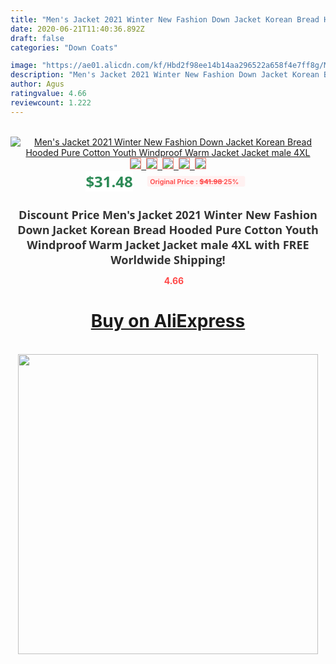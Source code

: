 ```yaml
---
title: "Men's Jacket 2021 Winter New Fashion Down Jacket Korean Bread Hooded Pure Cotton Youth Windproof Warm Jacket Jacket male 4XL"
date: 2020-06-21T11:40:36.892Z
draft: false
categories: "Down Coats"

image: "https://ae01.alicdn.com/kf/Hbd2f98ee14b14aa296522a658f4e7ff8g/Men-s-Jacket-2021-Winter-New-Fashion-Down-Jacket-Korean-Bread-Hooded-Pure-Cotton-Youth-Windproof.jpg"
description: "Men's Jacket 2021 Winter New Fashion Down Jacket Korean Bread Hooded Pure Cotton Youth Windproof Warm Jacket Jacket male 4XL"
author: Agus
ratingvalue: 4.66
reviewcount: 1.222
---
```

<br>
<div style="text-align: center;">
<a href="https://s.click.aliexpress.com/e/_A6tuYz" target="_blank" rel="nofollow noopener noreferrer"><img alt="Men's Jacket 2021 Winter New Fashion Down Jacket Korean Bread Hooded Pure Cotton Youth Windproof Warm Jacket Jacket male 4XL" class="magnifier-image" src="https://ae01.alicdn.com/kf/Hbd2f98ee14b14aa296522a658f4e7ff8g/Men-s-Jacket-2021-Winter-New-Fashion-Down-Jacket-Korean-Bread-Hooded-Pure-Cotton-Youth-Windproof.jpg_640x640.jpg">
<br>
<img style="border:1px solid salmon" src="https://ae01.alicdn.com/kf/Hbd2f98ee14b14aa296522a658f4e7ff8g/Men-s-Jacket-2021-Winter-New-Fashion-Down-Jacket-Korean-Bread-Hooded-Pure-Cotton-Youth-Windproof.jpg_120x120.jpg">&nbsp;&nbsp;<img style="border:1px solid salmon" src="https://ae01.alicdn.com/kf/H4979cd161a44421caf235a5818e1f3e2n/Men-s-Jacket-2021-Winter-New-Fashion-Down-Jacket-Korean-Bread-Hooded-Pure-Cotton-Youth-Windproof.jpg_120x120.jpg">&nbsp;&nbsp;<img style="border:1px solid salmon" src="https://ae01.alicdn.com/kf/H844852056d9043a894dc50007b6d49abF/Men-s-Jacket-2021-Winter-New-Fashion-Down-Jacket-Korean-Bread-Hooded-Pure-Cotton-Youth-Windproof.jpg_120x120.jpg">&nbsp;&nbsp;<img style="border:1px solid salmon" src="https://ae01.alicdn.com/kf/Ha873caa86a7946ce9bfe1b95d2f6b7f5Y/Men-s-Jacket-2021-Winter-New-Fashion-Down-Jacket-Korean-Bread-Hooded-Pure-Cotton-Youth-Windproof.jpg_120x120.jpg">&nbsp;&nbsp;<img style="border:1px solid salmon" src="https://ae01.alicdn.com/kf/H6c0b5ae2b55c46cd9adc7e47f0888f83Q/Men-s-Jacket-2021-Winter-New-Fashion-Down-Jacket-Korean-Bread-Hooded-Pure-Cotton-Youth-Windproof.jpg_120x120.jpg"></a></div><br0>
<div style="text-align: center;"><span style="background-color: white; border: 0px; box-sizing: border-box; color: seagreen; display: inline-block; font-family: &quot;open sans&quot; , &quot;arial&quot; , &quot;helvetica&quot; , sans-serif , &quot;heiti&quot;; font-size: 24px; font-stretch: inherit; font-weight: 700; line-height: inherit; margin: 0px 10px 0px 0px; padding: 0px; vertical-align: middle;">$31.48 </span>
<span style="background: rgb(255 , 241 , 241); border-radius: 3px; border: 0px; box-sizing: border-box; color: #ff4747; display: inline-block; font-family: inherit; font-size: 12px; font-stretch: inherit; font-style: inherit; font-variant: inherit; font-weight: 600; line-height: inherit; margin: 0px; padding: 2px 5px; transform: scale(0.9); vertical-align: middle;">Original Price : <b style="text-decoration: line-through;">$41.98 </b> 25%&nbsp;&nbsp;</span></div>
<h1 style="color: #333333; display: inline-block; font-family: &quot;open sans&quot; , &quot;arial&quot; , &quot;helvetica&quot; , sans-serif , &quot;heiti&quot;; font-size: 18px; font-stretch: inherit; font-weight: 700; text-align: center;">Discount Price Men's Jacket 2021 Winter New Fashion Down Jacket Korean Bread Hooded Pure Cotton Youth Windproof Warm Jacket Jacket male 4XL with FREE Worldwide Shipping!</h1>
<div style="color: #ff4747; text-align: center;">
<img src="https://4.bp.blogspot.com/-M0ZcTcb-5uY/XleCXlxnR4I/AAAAAAAAAEc/OrjgMkXV1oMQFaCRZj5HQwOCBcu3w1FegCPcBGAYYCw/s1600/star.png" style="height: 15px;">&nbsp;<b>4.66</b></div>
<div class="button_cont" align="center"><a class="buynow_a" href="https://s.click.aliexpress.com/e/_A6tuYz" target="_blank" rel="nofollow noopener noreferrer"><H1>Buy on AliExpress</H1></a></div><br>
<div class="separator" style="clear: both; text-align: center;">
<img src="https://lh3.googleusercontent.com/-pTy5HemUv9M/XlePHvY0dAI/AAAAAAAAAE4/0nX5iRUoIWY8eMW9Dpxeirr157OZliDIgCLcBGAsYHQ/s1600/badge.gif" width="480">
</div>
